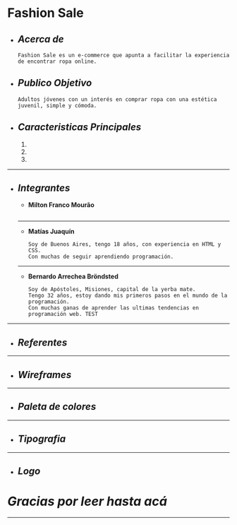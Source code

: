 # Fashion Sale
+ ## ___Acerca de___
    ```
    Fashion Sale es un e-commerce que apunta a facilitar la experiencia de encontrar ropa online.
    
+ ## ___Publico Objetivo___
    ```
    Adultos jóvenes con un interés en comprar ropa con una estética juvenil, simple y cómoda.

+ ## ___Caracteristicas Principales___
    1. 
    2. 
    3. 
___
+ ## ___Integrantes___

	 - __Milton Franco Mourão__
        ```
        
    ___
    - __Matías Juaquín__

        ```
        Soy de Buenos Aires, tengo 18 años, con experiencia en HTML y CSS. 
        Con muchas de seguir aprendiendo programación.
    ___


   - __Bernardo Arrechea Bröndsted__

        ```
        Soy de Apóstoles, Misiones, capital de la yerba mate. 
        Tengo 32 años, estoy dando mis primeros pasos en el mundo de la programación. 
        Con muchas ganas de aprender las ultimas tendencias en programación web. TEST
___

+ ## ___Referentes___

___


+ ## ___Wireframes___

___


+ ## ___Paleta de colores___
    
___
+ ## ___Tipografia___

___
+ ## ___Logo___


# ***Gracias por leer hasta acá***
___
